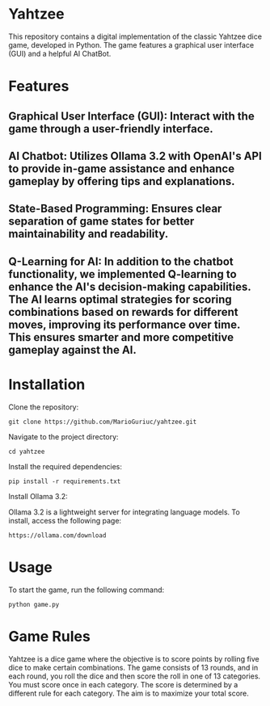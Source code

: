 # Yahtzee

This repository contains a digital implementation of the classic Yahtzee dice game, developed in Python. The game features a graphical user interface (GUI) and a helpful AI ChatBot.
# Features

## Graphical User Interface (GUI): Interact with the game through a user-friendly interface.
## AI Chatbot: Utilizes Ollama 3.2 with OpenAI's API to provide in-game assistance and enhance gameplay by offering tips and explanations.
## State-Based Programming: Ensures clear separation of game states for better maintainability and readability.
## Q-Learning for AI: In addition to the chatbot functionality, we implemented Q-learning to enhance the AI's decision-making capabilities. The AI learns optimal strategies for scoring combinations based on rewards for different moves, improving its performance over time. This ensures smarter and more competitive gameplay against the AI.

# Installation

Clone the repository:

    git clone https://github.com/MarioGuriuc/yahtzee.git

Navigate to the project directory:

    cd yahtzee

Install the required dependencies:

    pip install -r requirements.txt

Install Ollama 3.2:

Ollama 3.2 is a lightweight server for integrating language models. To install, access the following page:

    https://ollama.com/download

# Usage

To start the game, run the following command:
    
    python game.py

# Game Rules

Yahtzee is a dice game where the objective is to score points by rolling five dice to make certain combinations. The game consists of 13 rounds, and in each round, you roll the dice and then score the roll in one of 13 categories. You must score once in each category. The score is determined by a different rule for each category. The aim is to maximize your total score.
